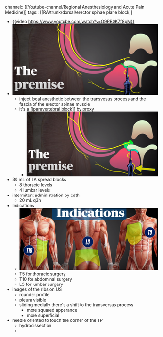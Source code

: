channel:: [[Youtube-channel/Regional Anesthesiology and Acute Pain Medicine]] 
tags:: [[RA/trunk/dorsal/erector spinae plane block]]

- {{video https://www.youtube.com/watch?v=O9RB0K7f8pM}}
- ![image.png](../assets/image_1694085837851_0.png)
	- inject local anesthetic between the transvesus process and the fascia of the erector spinae muscle
	- it's a [[paravertebral block]] by proxy
		- ![image.png](../assets/image_1694085950306_0.png)
- 30 mL of LA spread blocks
	- 8 thoracic levels
	- 4 lumbar levels
- intermitent administration by cath
	- 20 mL q3h
- Indications
	- ![image.png](../assets/image_1694086134924_0.png)
	- T5 for thoracic surgery
	- T10 for abdominal surgery
	- L3 for lumbar surgery
- images of the ribs on US
	- rounder profile
	- pleura visible
	- sliding medially there's a shift to the transversus process
		- more squared apperance
		- more superficial
- needle oriented to touch the corner of the TP
	- hydrodissection
	-